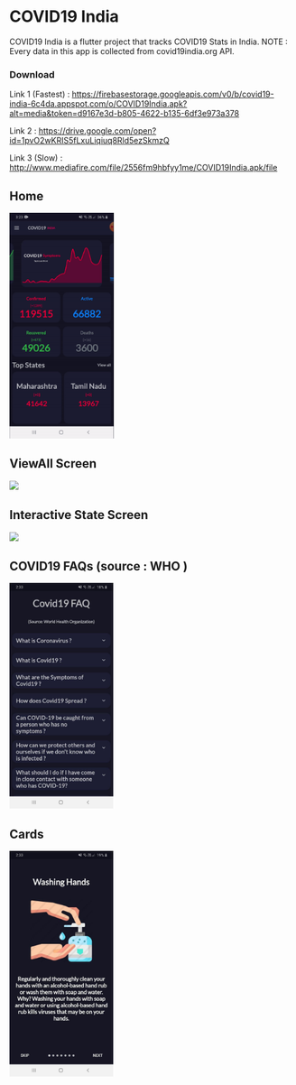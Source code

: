 # COVID19 India

COVID19 India is a flutter project that tracks COVID19 Stats in India.
NOTE : Every data in this app is collected from covid19india.org API.

### Download

Link 1 (Fastest) : https://firebasestorage.googleapis.com/v0/b/covid19-india-6c4da.appspot.com/o/COVID19India.apk?alt=media&token=d9167e3d-b805-4622-b135-6df3e973a378

Link 2 : https://drive.google.com/open?id=1pvO2wKRIS5fLxuLiqiuq8Rld5ezSkmzQ

Link 3 (Slow) : http://www.mediafire.com/file/2556fm9hbfyy1me/COVID19India.apk/file

## Home
<img src = "readme/homepage.gif" height = "400">

## ViewAll Screen
<img src = "readme/viewall.gif" height = "400">

## Interactive State Screen
<img src = "readme/statepage.gif" height = "400">

## COVID19 FAQs (source : WHO )
<img src = "readme/cardfaqpage.jpg" height = "400">

## Cards
<img src = "readme/cardpreventionpage.jpg" height = "400">
